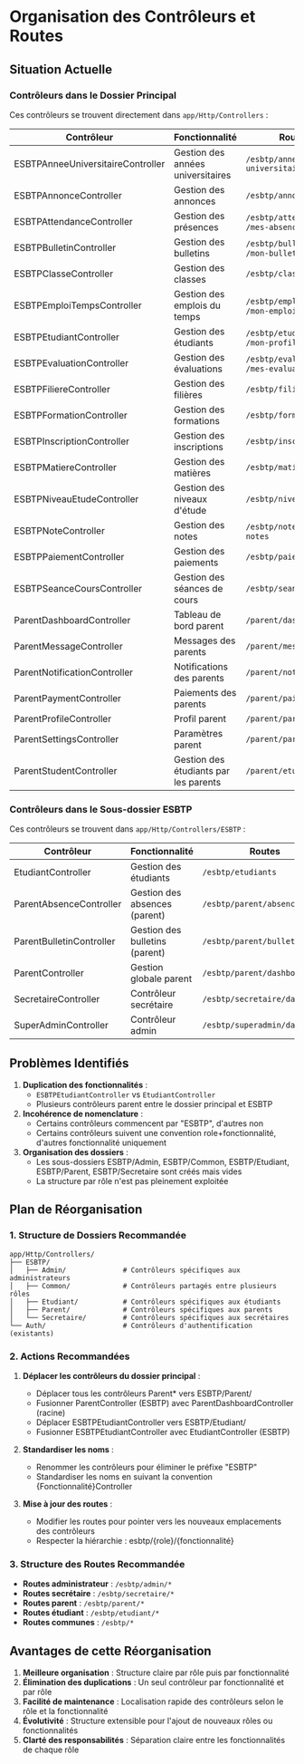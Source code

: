 # Organisation des Contrôleurs et Routes

## Situation Actuelle

### Contrôleurs dans le Dossier Principal

Ces contrôleurs se trouvent directement dans `app/Http/Controllers` :

| Contrôleur                        | Fonctionnalité                        | Routes                                      |
| --------------------------------- | ------------------------------------- | ------------------------------------------- |
| ESBTPAnneeUniversitaireController | Gestion des années universitaires     | `/esbtp/annees-universitaires`              |
| ESBTPAnnonceController            | Gestion des annonces                  | `/esbtp/annonces`                           |
| ESBTPAttendanceController         | Gestion des présences                 | `/esbtp/attendances`, `/mes-absences`       |
| ESBTPBulletinController           | Gestion des bulletins                 | `/esbtp/bulletins`, `/mon-bulletin`         |
| ESBTPClasseController             | Gestion des classes                   | `/esbtp/classes`                            |
| ESBTPEmploiTempsController        | Gestion des emplois du temps          | `/esbtp/emplois-temps`, `/mon-emploi-temps` |
| ESBTPEtudiantController           | Gestion des étudiants                 | `/esbtp/etudiants`, `/mon-profil`           |
| ESBTPEvaluationController         | Gestion des évaluations               | `/esbtp/evaluations`, `/mes-evaluations`    |
| ESBTPFiliereController            | Gestion des filières                  | `/esbtp/filieres`                           |
| ESBTPFormationController          | Gestion des formations                | `/esbtp/formations`                         |
| ESBTPInscriptionController        | Gestion des inscriptions              | `/esbtp/inscriptions`                       |
| ESBTPMatiereController            | Gestion des matières                  | `/esbtp/matieres`                           |
| ESBTPNiveauEtudeController        | Gestion des niveaux d'étude           | `/esbtp/niveaux-etudes`                     |
| ESBTPNoteController               | Gestion des notes                     | `/esbtp/notes`, `/mes-notes`                |
| ESBTPPaiementController           | Gestion des paiements                 | `/esbtp/paiements`                          |
| ESBTPSeanceCoursController        | Gestion des séances de cours          | `/esbtp/seances-cours`                      |
| ParentDashboardController         | Tableau de bord parent                | `/parent/dashboard`                         |
| ParentMessageController           | Messages des parents                  | `/parent/messages`                          |
| ParentNotificationController      | Notifications des parents             | `/parent/notifications`                     |
| ParentPaymentController           | Paiements des parents                 | `/parent/paiements`                         |
| ParentProfileController           | Profil parent                         | `/parent/parametres`                        |
| ParentSettingsController          | Paramètres parent                     | `/parent/parametres`                        |
| ParentStudentController           | Gestion des étudiants par les parents | `/parent/etudiant/{id}`                     |

### Contrôleurs dans le Sous-dossier ESBTP

Ces contrôleurs se trouvent dans `app/Http/Controllers/ESBTP` :

| Contrôleur               | Fonctionnalité                 | Routes                        |
| ------------------------ | ------------------------------ | ----------------------------- |
| EtudiantController       | Gestion des étudiants          | `/esbtp/etudiants`            |
| ParentAbsenceController  | Gestion des absences (parent)  | `/esbtp/parent/absences`      |
| ParentBulletinController | Gestion des bulletins (parent) | `/esbtp/parent/bulletins`     |
| ParentController         | Gestion globale parent         | `/esbtp/parent/dashboard`     |
| SecretaireController     | Contrôleur secrétaire          | `/esbtp/secretaire/dashboard` |
| SuperAdminController     | Contrôleur admin               | `/esbtp/superadmin/dashboard` |

## Problèmes Identifiés

1. **Duplication des fonctionnalités** :
    - `ESBTPEtudiantController` vs `EtudiantController`
    - Plusieurs contrôleurs parent entre le dossier principal et ESBTP
2. **Incohérence de nomenclature** :
    - Certains contrôleurs commencent par "ESBTP", d'autres non
    - Certains contrôleurs suivent une convention role+fonctionnalité, d'autres fonctionnalité uniquement
3. **Organisation des dossiers** :
    - Les sous-dossiers ESBTP/Admin, ESBTP/Common, ESBTP/Etudiant, ESBTP/Parent, ESBTP/Secretaire sont créés mais vides
    - La structure par rôle n'est pas pleinement exploitée

## Plan de Réorganisation

### 1. Structure de Dossiers Recommandée

```
app/Http/Controllers/
├── ESBTP/
│   ├── Admin/              # Contrôleurs spécifiques aux administrateurs
│   ├── Common/             # Contrôleurs partagés entre plusieurs rôles
│   ├── Etudiant/           # Contrôleurs spécifiques aux étudiants
│   ├── Parent/             # Contrôleurs spécifiques aux parents
│   └── Secretaire/         # Contrôleurs spécifiques aux secrétaires
└── Auth/                   # Contrôleurs d'authentification (existants)
```

### 2. Actions Recommandées

1. **Déplacer les contrôleurs du dossier principal** :

    - Déplacer tous les contrôleurs Parent\* vers ESBTP/Parent/
    - Fusionner ParentController (ESBTP) avec ParentDashboardController (racine)
    - Déplacer ESBTPEtudiantController vers ESBTP/Etudiant/
    - Fusionner ESBTPEtudiantController avec EtudiantController (ESBTP)

2. **Standardiser les noms** :

    - Renommer les contrôleurs pour éliminer le préfixe "ESBTP"
    - Standardiser les noms en suivant la convention {Fonctionnalité}Controller

3. **Mise à jour des routes** :
    - Modifier les routes pour pointer vers les nouveaux emplacements des contrôleurs
    - Respecter la hiérarchie : esbtp/{role}/{fonctionnalité}

### 3. Structure des Routes Recommandée

-   **Routes administrateur** : `/esbtp/admin/*`
-   **Routes secrétaire** : `/esbtp/secretaire/*`
-   **Routes parent** : `/esbtp/parent/*`
-   **Routes étudiant** : `/esbtp/etudiant/*`
-   **Routes communes** : `/esbtp/*`

## Avantages de cette Réorganisation

1. **Meilleure organisation** : Structure claire par rôle puis par fonctionnalité
2. **Élimination des duplications** : Un seul contrôleur par fonctionnalité et par rôle
3. **Facilité de maintenance** : Localisation rapide des contrôleurs selon le rôle et la fonctionnalité
4. **Évolutivité** : Structure extensible pour l'ajout de nouveaux rôles ou fonctionnalités
5. **Clarté des responsabilités** : Séparation claire entre les fonctionnalités de chaque rôle
